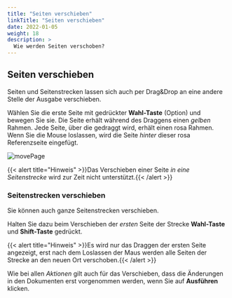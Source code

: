 ```yaml
---
title: "Seiten verschieben"
linkTitle: "Seiten verschieben"
date: 2022-01-05
weight: 18
description: >
  Wie werden Seiten verschoben?
---
```


 ## Seiten verschieben

Seiten und Seitenstrecken lassen sich auch per Drag&Drop an eine andere Stelle der Ausgabe verschieben.

Wählen Sie die erste Seite mit gedrückter **Wahl-Taste** (Option) und bewegen Sie sie. Die Seite erhält während des Draggens einen *gelben* Rahmen. Jede Seite, über die gedraggt wird, erhält einen rosa Rahmen. Wenn Sie die Mouse loslassen, wird die Seite *hinter* dieser rosa Referenzseite eingefügt.


![movePage](/images/movePage.png)


{{< alert title="Hinweis" >}}Das Verschieben einer Seite *in eine Seitenstrecke* wird zur Zeit nicht unterstützt.{{< /alert >}}


 ### Seitenstrecken verschieben

Sie können auch ganze Seitenstrecken verschieben. 

Halten Sie dazu beim Verschieben der *ersten* Seite der Strecke **Wahl-Taste** und **Shift-Taste** gedrückt. 

{{< alert title="Hinweis" >}}Es wird nur das Draggen der ersten Seite angezeigt, erst nach dem Loslassen der Maus werden alle Seiten der Strecke an den neuen Ort verschoben.{{< /alert >}}




Wie bei allen *Aktionen* gilt auch für das Verschieben, dass die Änderungen in den Dokumenten erst vorgenommen werden, wenn Sie auf **Ausführen** klicken.

